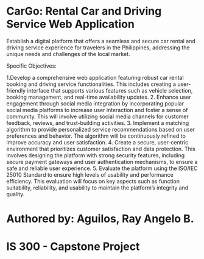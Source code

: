 # CarGo: Rental Car and Driving Service Web Application

Establish a digital platform that offers a seamless and secure car rental and driving service experience for travelers in the Philippines, addressing the unique needs and challenges of the local market.

Specific Objectives:

1.Develop a comprehensive web application featuring robust car rental booking and driving service functionalities. This includes creating a user-friendly interface that supports various features such as vehicle selection, booking management, and real-time availability updates. 2. Enhance user engagement through social media integration by incorporating popular social media platforms to increase user interaction and foster a sense of community. This will involve utilizing social media channels for customer feedback, reviews, and trust-building activities. 3. Implement a matching algorithm to provide personalized service recommendations based on user preferences and behavior. The algorithm will be continuously refined to improve accuracy and user satisfaction. 4. Create a secure, user-centric environment that prioritizes customer satisfaction and data protection. This involves designing the platform with strong security features, including secure payment gateways and user authentication mechanisms, to ensure a safe and reliable user experience. 5. Evaluate the platform using the ISO/IEC 25010 Standard to ensure high levels of usability and performance efficiency. This evaluation will focus on key aspects such as function suitability, reliability, and usability to maintain the platform’s integrity and quality.

# Authored by: Aguilos, Ray Angelo B.

# IS 300 - Capstone Project
